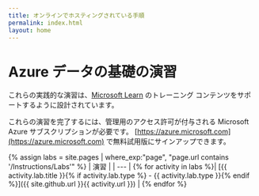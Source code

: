 ```yaml
---
title: オンラインでホスティングされている手順
permalink: index.html
layout: home
---
```


# Azure データの基礎の演習

これらの実践的な演習は、[Microsoft Learn](https://docs.microsoft.com/training/) のトレーニング コンテンツをサポートするように設計されています。

これらの演習を完了するには、管理用のアクセス許可が付与される Microsoft Azure サブスクリプションが必要です。 [https://azure.microsoft.com](https://azure.microsoft.com) で無料試用版にサインアップできます。

{% assign labs = site.pages | where_exp:"page", "page.url contains '/Instructions/Labs'" %}
| 演習 |
| --- |
{% for activity in labs %}| [{{ activity.lab.title }}{% if activity.lab.type %} - {{ activity.lab.type }}{% endif %}]({{ site.github.url }}{{ activity.url }}) |
{% endfor %}
